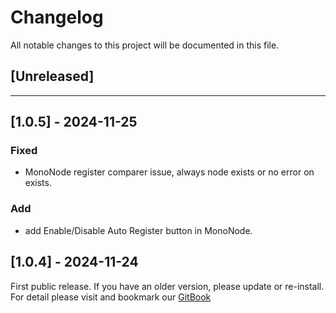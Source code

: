 ﻿# Changelog

All notable changes to this project will be documented in this file.

## [Unreleased]

---

## [1.0.5] - 2024-11-25

### Fixed
- MonoNode register comparer issue, always node exists or no error on exists.

### Add
- add Enable/Disable Auto Register button in MonoNode. 

## [1.0.4] - 2024-11-24

First public release. If you have an older version, please update or re-install.   
For detail please visit and bookmark our [GitBook](https://aceland-workshop.gitbook.io/aceland-unity-packages/)